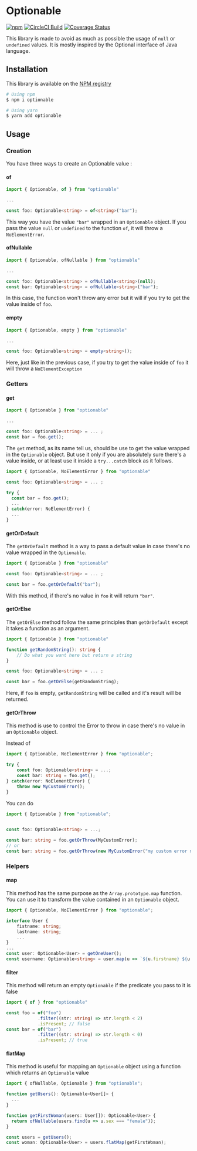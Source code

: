 # Optionable

[![npm](https://img.shields.io/npm/v/optionable)](https://www.npmjs.com/package/optionable)
[![CircleCI Build](https://img.shields.io/circleci/build/github/tholander/optionable)](https://circleci.com/gh/tholander/optionable)
[![Coverage Status](https://coveralls.io/repos/github/tholander/optionable/badge.svg)](https://coveralls.io/github/tholander/optionable)


This library is made to avoid as much as possible the usage of `null` or `undefined` values. It is mostly inspired by the Optional interface of Java language.

## Installation
This library is available on the [NPM registry](https://www.npmjs.com/package/optionable)
```bash
# Using npm
$ npm i optionable

# Using yarn
$ yarn add optionable
```
## Usage
### Creation
You have three ways to create an Optionable value :

#### of

```typescript
import { Optionable, of } from "optionable"

...

const foo: Optionable<string> = of<string>("bar");
```
This way you have the value `"bar"` wrapped in an `Optionable` object. If you pass the value `null` or `undefined` to the function `of`, it will throw a `NoElementError`.

#### ofNullable

```typescript
import { Optionable, ofNullable } from "optionable"

...

const foo: Optionable<string> = ofNullable<string>(null);
const bar: Optionable<string> = ofNullable<string>("bar");
```
In this case, the function won't throw any error but it will if you try to get the value inside of `foo`.

#### empty
```typescript
import { Optionable, empty } from "optionable"

...

const foo: Optionable<string> = empty<string>();
```
Here, just like in the previous case, if you try to get the value inside of `foo` it will throw a `NoElementException`


### Getters
#### get
```typescript
import { Optionable } from "optionable"

...

const foo: Optionable<string> = ... ;
const bar = foo.get();
```
The `get` method, as its name tell us, should be use to get the value wrapped in the `Optionable` object. But use it only if you are absolutely sure there's a value inside, or at least use it inside a `try...catch` block as it follows.

```typescript
import { Optionable, NoElementError } from "optionable"

const foo: Optionable<string> = ... ;

try {
  const bar = foo.get();
  ...
} catch(error: NoElementError) {
  ...
}
```
#### getOrDefault
The `getOrDefault` method is a way to pass a default value in case there's no value wrapped in the `Optionable`.

```typescript
import { Optionable } from "optionable"

const foo: Optionable<string> = ... ;

const bar = foo.getOrDefault("bar");
```
With this method, if there's no value in `foo` it will return `"bar"`.

#### getOrElse
The `getOrElse` method follow the same principles than `getOrDefault` except it takes a function as an argument.

```typescript
import { Optionable } from "optionable"

function getRandomString(): string {
    // Do what you want here but return a string
}

const foo: Optionable<string> = ... ;

const bar = foo.getOrElse(getRandomString);
```
Here, if `foo` is empty, `getRandomString` will be called and it's result will be returned.

#### getOrThrow
This method is use to control the Error to throw in case there's no value in an `Optionable` object.

Instead of 
```typescript
import { Optionable, NoElementError } from "optionable";

try {
    const foo: Optionable<string> = ...;
    const bar: string = foo.get();
} catch(error: NoElementError) {
    throw new MyCustomError();
}
```
You can do 
```typescript
import { Optionable } from "optionable";


const foo: Optionable<string> = ...;

const bar: string = foo.getOrThrow(MyCustomError);
// or
const bar: string = foo.getOrThrow(new MyCustomError("my custom error message"));
```

### Helpers
#### map
This method has the same purpose as the `Array.prototype.map` function. You can use it to transform the value contained in an `Optionable` object.

```typescript
import { Optionable, NoElementError } from "optionable";

interface User {
    fistname: string;
    lastname: string;
    ...
}
...
const user: Optionable<User> = getOneUser();
const username: Optionable<string> = user.map(u => `${u.firstname} ${u.lastname.toUpperCase()}`);
```

#### filter
This method will return an empty `Optionable` if the predicate you pass to it is false
```typescript
import { of } from "optionable"

const foo = of("foo")
            .filter((str: string) => str.length < 2)
            .isPresent; // false
const bar = of("bar")
            .filter((str: string) => str.length < 0)
            .isPresent; // true
```

#### flatMap
This method is useful for mapping an `Optionable` object using a function which returns an `Optionable` value
```typescript
import { ofNullable, Optionable } from "optionable";

function getUsers(): Optionable<User[]> {
  ...
}

function getFirstWoman(users: User[]): Optionable<User> {
  return ofNullable(users.find(u => u.sex === "female"));
}

const users = getUsers();
const woman: Optionable<User> = users.flatMap(getFirstWoman);
```